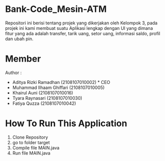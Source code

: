 # Bank-Code_Mesin-ATM

Repositori ini berisi tentang projek yang dikerjakan oleh Kelompok 3, pada projek ini kami membuat suatu Aplikasi lengkap dengan UI yang dimana fitur yang ada adalah transfer, tarik uang, setor uang, informasi saldo, profil dan ubah pin.

# Member

Author :

- Aditya Rizki Ramadhan (2108107010002) * CEO
- Muhammad Ilhaam Ghiffari (2108107010005)
- Khairul Auni (2108107010016)
- Tyara Raynasari (2108107010030)
- Fatiya Quzza (2108107010042)

# How To Run This Application

1. Clone Repository
2. go to folder target
3. Compile file MAIN.java
4. Run file MAIN.java
